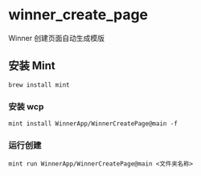 # winner_create_page

Winner 创建页面自动生成模版

## 安装 Mint

```shell
brew install mint
```

### 安装 wcp

```shell
mint install WinnerApp/WinnerCreatePage@main -f
```

### 运行创建

```
mint run WinnerApp/WinnerCreatePage@main <文件夹名称>
```

